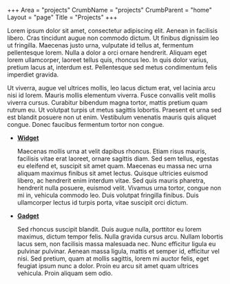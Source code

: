 +++
Area = "projects"
CrumbName = "projects"
CrumbParent = "home"
Layout = "page"
Title = "Projects"
+++

Lorem ipsum dolor sit amet, consectetur adipiscing elit. Aenean in facilisis libero. Cras tincidunt augue non commodo
dictum. Ut finibus dignissim leo ut fringilla. Maecenas justo urna, vulputate id tellus at, fermentum pellentesque
lorem. Nulla a dolor a orci ornare hendrerit. Aliquam eget lorem ullamcorper, laoreet tellus quis, rhoncus leo. In quis
dolor varius, pretium lacus at, interdum est. Pellentesque sed metus condimentum felis imperdiet gravida.

Ut viverra, augue vel ultrices mollis, leo lacus dictum erat, vel lacinia arcu nisi id lorem. Mauris mollis elementum
viverra. Fusce convallis velit mollis viverra cursus. Curabitur bibendum magna tortor, mattis pretium quam rutrum eu. Ut
volutpat turpis ut metus sagittis lobortis. Praesent et urna sed est blandit posuere non ut enim. Vestibulum venenatis
mauris quis aliquet congue. Donec faucibus fermentum tortor non congue.

*   **[Widget](widget/)**

    Maecenas mollis urna at velit dapibus rhoncus. Etiam risus mauris, facilisis vitae erat laoreet, ornare sagittis
    diam. Sed sem tellus, egestas eu eleifend et, suscipit sit amet quam. Maecenas eu massa nec urna aliquam maximus
    finibus sit amet lectus. Quisque ultricies euismod libero, ac hendrerit enim interdum vitae. Sed quis mauris
    pharetra, hendrerit nulla posuere, euismod velit. Vivamus urna tortor, congue non mi in, vehicula commodo leo. Duis
    volutpat fringilla finibus. Duis ullamcorper lectus id turpis porta, vitae suscipit orci dictum.

*   **[Gadget](gadget/)**

    Sed rhoncus suscipit blandit. Duis augue nulla, porttitor eu lorem maximus, dictum tempor felis. Nulla gravida
    cursus arcu. Nullam lobortis lacus sem, non facilisis massa malesuada nec. Nunc efficitur ligula eu pulvinar
    pulvinar. Aenean massa ligula, mattis et semper id, efficitur vel nisi. Sed pretium, quam at mollis sagittis, lorem
    mi auctor felis, eget feugiat ipsum nunc a dolor. Proin eu arcu sit amet quam ultrices vehicula. Proin aliquam sem
    odio.
